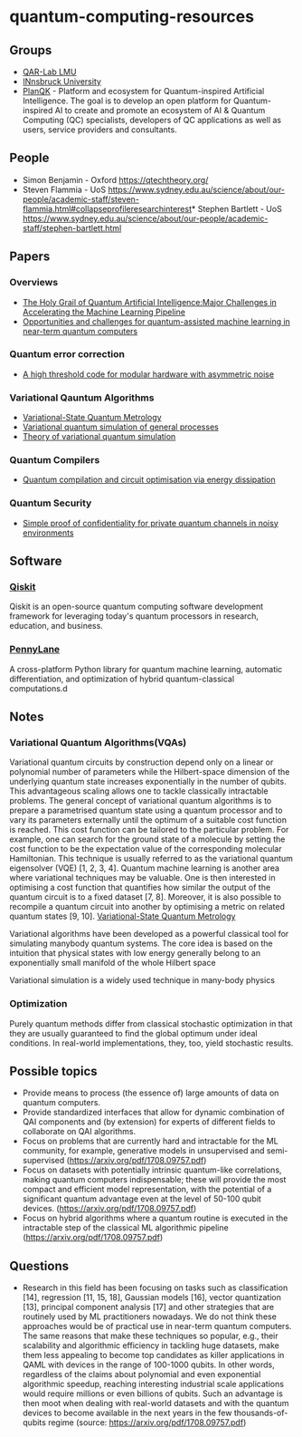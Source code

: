 # quantum-computing-resources

## Groups
* [QAR-Lab LMU](http://www.mobile.ifi.lmu.de/en/qar-lab/)
* [INnsbruck University](https://www.uibk.ac.at/th-physik/qic-group/research/)
* [PlanQK](http://planqk.de/en/) - Platform and ecosystem for Quantum-inspired Artificial Intelligence. The goal is to develop an open platform for Quantum-inspired AI to create and promote an ecosystem of AI & Quantum Computing (QC) specialists, developers of QC applications as well as users, service providers and consultants.

## People
* Simon Benjamin - Oxford https://qtechtheory.org/
* Steven Flammia - UoS https://www.sydney.edu.au/science/about/our-people/academic-staff/steven-flammia.html#collapseprofileresearchinterest* Stephen Bartlett - UoS https://www.sydney.edu.au/science/about/our-people/academic-staff/stephen-bartlett.html 



## Papers

### Overviews
* [The Holy Grail of Quantum Artificial Intelligence:Major Challenges in Accelerating the Machine Learning Pipeline](https://arxiv.org/pdf/2004.14035.pdf)
* [Opportunities and challenges for quantum-assisted machine learning in near-term quantum computers](https://arxiv.org/pdf/1708.09757.pdf)

### Quantum error correction
* [A high threshold code for modular hardware with asymmetric noise](https://arxiv.org/pdf/1812.01505.pdf)


### Variational Qauntum Algorithms
* [Variational-State Quantum Metrology](https://arxiv.org/pdf/1908.08904.pdf)
* [Variational quantum simulation of general processes](https://arxiv.org/pdf/1812.08778.pdf)
* [Theory of variational quantum simulation](https://arxiv.org/pdf/1812.08767.pdf)

### Quantum Compilers
* [Quantum compilation and circuit optimisation via energy dissipation](https://arxiv.org/pdf/1811.03147.pdf)


### Quantum Security
* [Simple proof of confidentiality for private quantum channels in noisy environments](https://arxiv.org/pdf/1711.08897.pdf)


## Software 

### [Qiskit](https://qiskit.org/)

Qiskit is an open-source quantum computing software development framework for leveraging today's quantum processors in research, education, and business.

### [PennyLane](https://pennylane.ai/)

A cross-platform Python library for quantum machine learning, automatic differentiation, and optimization of hybrid quantum-classical computations.d

## Notes

### Variational Quantum Algorithms(VQAs)

Variational quantum circuits by construction depend only on a linear or polynomial
number of parameters while the Hilbert-space dimension of the underlying quantum
state increases exponentially in the number of qubits. This advantageous scaling allows
one to tackle classically intractable problems. The general concept of variational
quantum algorithms is to prepare a parametrised quantum state using a quantum
processor and to vary its parameters externally until the optimum of a suitable cost
function is reached. This cost function can be tailored to the particular problem. For
example, one can search for the ground state of a molecule by setting the cost function to
be the expectation value of the corresponding molecular Hamiltonian. This technique is 
usually referred to as the variational quantum eigensolver (VQE) [1, 2, 3, 4]. Quantum
machine learning is another area where variational techniques may be valuable. One is
then interested in optimising a cost function that quantifies how similar the output of
the quantum circuit is to a fixed dataset [7, 8]. Moreover, it is also possible to recompile
a quantum circuit into another by optimising a metric on related quantum states [9, 10]. [Variational-State Quantum Metrology](https://arxiv.org/pdf/1908.08904.pdf)


Variational algorithms have been developed as a powerful classical tool for simulating manybody quantum systems. The core idea is based on
the intuition that physical states with low energy generally belong to an exponentially small manifold of the
whole Hilbert space


Variational simulation is a widely used technique in many-body physics 

### Optimization

Purely quantum methods differ from classical stochastic optimization in that
they are usually guaranteed to find the global optimum under ideal conditions. 
In real-world implementations, they, too, yield stochastic results.


## Possible topics
* Provide means to process (the essence of) large amounts of data on quantum computers.
* Provide standardized interfaces that allow for dynamic combination of QAI components and (by extension) for experts of different fields to collaborate on QAI algorithms.
* Focus on problems that are currently hard and intractable for the ML community, for example, generative models in unsupervised and semi-supervised (https://arxiv.org/pdf/1708.09757.pdf)
* Focus on datasets with potentially intrinsic quantum-like correlations, making quantum computers indispensable; these will provide the most compact and efficient model representation, with the potential of a significant quantum advantage even at the level of 50-100 qubit devices. (https://arxiv.org/pdf/1708.09757.pdf)
* Focus on hybrid algorithms where a quantum routine is executed in the intractable step of the classical ML algorithmic pipeline (https://arxiv.org/pdf/1708.09757.pdf)


## Questions
* Research in this field has been focusing on tasks such
as classification [14], regression [11, 15, 18], Gaussian
models [16], vector quantization [13], principal component analysis [17] and other strategies that are routinely
used by ML practitioners nowadays. We do not think
these approaches would be of practical use in near-term
quantum computers. The same reasons that make these
techniques so popular, e.g., their scalability and algorithmic efficiency in tackling huge datasets, make them less
appealing to become top candidates as killer applications
in QAML with devices in the range of 100-1000 qubits.
In other words, regardless of the claims about polynomial
and even exponential algorithmic speedup, reaching interesting industrial scale applications would require millions or even billions of qubits. Such an advantage is then
moot when dealing with real-world datasets and with the
quantum devices to become available in the next years in
the few thousands-of-qubits regime (source: https://arxiv.org/pdf/1708.09757.pdf)




